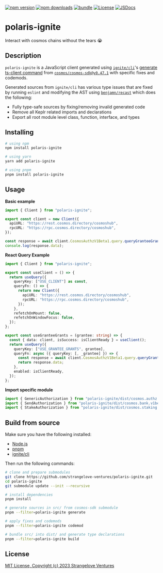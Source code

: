<!-- markdownlint-disable MD041 -->

[![npm version][npm-version-src]][npm-version-href]
[![npm downloads][npm-downloads-src]][npm-downloads-href]
[![bundle][bundle-src]][bundle-href]
[![License][license-src]][license-href]
[![JSDocs][jsdocs-src]][jsdocs-href]

# polaris-ignite

Interact with cosmos chains without the tears 😭

## Description

`polaris-ignite` is a JavaScript client generated using [`ignite/cli`](https://github.com/ignite/cli)'s [generate ts-client command](https://docs.ignite.com/references/cli#ignite-generate-ts-client) from [`cosmos/cosmos-sdk@v0.47.1`](./cosmos-sdk) with specific fixes and codemods.

Generated sources from `ignite/cli` has various type issues that are fixed by running `eslint` and modifying the AST using [`benjamn/recast`](https://github.com/benjamn/recast) which does the following:

- Fully type-safe sources by fixing/removing invalid generated code
- Remove all Keplr related imports and declarations
- Export all root module level class, function, interface, and types

## Installing

```bash
# using npm
npm install polaris-ignite

# using yarn
yarn add polaris-ignite

# using pnpm
pnpm install polaris-ignite
```

## Usage

**Basic example**

```ts
import { Client } from "polaris-ignite";

export const client = new Client({
  apiURL: "https://rest.cosmos.directory/cosmoshub",
  rpcURL: "https://rpc.cosmos.directory/cosmoshub",
});

const response = await client.CosmosAuthzV1Beta1.query.queryGranteeGrants("cosmos...");
console.log(response.data);
```

**React Query Example**

```ts
import { Client } from "polaris-ignite";

export const useClient = () => {
  return useQuery({
    queryKey: ["USE_CLIENT"] as const,
    queryFn: () => {
      return new Client({
        apiURL: "https://rest.cosmos.directory/cosmoshub",
        rpcURL: "https://rpc.cosmos.directory/cosmoshub",
      });
    },
    refetchOnMount: false,
    refetchOnWindowFocus: false,
  });
};

export const useGranteeGrants = (grantee: string) => {
  const { data: client, isSuccess: isClientReady } = useClient();
  return useQuery({
    queryKey: ["USE_GRANTEE_GRANTS", grantee],
    queryFn: async ({ queryKey: [, _grantee] }) => {
      const response = await client.CosmosAuthzV1Beta1.query.queryGranteeGrants("cosmos...");
      return response.data;
    },
    enabled: isClientReady,
  });
};
```

**Import specific module**

```ts
import { GenericAuthorization } from "polaris-ignite/dist/cosmos.authz.v1beta1";
import { SendAuthorization } from "polaris-ignite/dist/cosmos.bank.v1beta1";
import { StakeAuthorization } from "polaris-ignite/dist/cosmos.staking.v1beta1";
```

## Build from source

Make sure you have the following installed:

- [Node.js](https://nodejs.org)
- [pnpm](https://pnpm.io)
- [ignite/cli](https://github.com/ignite/cli)

Then run the following commands:

```bash
# clone and prepare submodules
git clone https://github.com/strangelove-ventures/polaris-ignite.git
cd polaris-ignite
git submodule update --init --recursive

# install dependencies
pnpm install

# generate sources in src/ from cosmos-sdk submodule
pnpm --filter=polaris-ignite generate

# apply fixes and codemods
pnpm --filter=polaris-ignite codemod

# bundle src/ into dist/ and generate type declarations
pnpm --filter=polaris-ignite build
```

## License

[MIT License, Copyright (c) 2023 Strangelove Ventures](./LICENSE)

[npm-version-src]: https://img.shields.io/npm/v/polaris-ignite?style=flat&colorA=18181B&colorB=17DB17
[npm-version-href]: https://npm.im/polaris-ignite
[npm-downloads-src]: https://img.shields.io/npm/dm/polaris-ignite?style=flat&colorA=18181B&colorB=17DB17
[npm-downloads-href]: https://npm.im/polaris-ignite
[bundle-src]: https://img.shields.io/bundlephobia/minzip/polaris-ignite?style=flat&colorA=18181B&colorB=17DB17
[bundle-href]: https://bundlephobia.com/result?p=polaris-ignite
[license-src]: https://img.shields.io/github/license/unjs/polaris-ignite.svg?style=flat&colorA=18181B&colorB=17DB17
[license-href]: https://github.com/unjs/polaris-ignite/blob/main/LICENSE
[jsdocs-src]: https://img.shields.io/badge/jsDocs.io-reference-18181B?style=flat&colorA=18181B&colorB=17DB17
[jsdocs-href]: https://www.jsdocs.io/package/polaris-ignite
